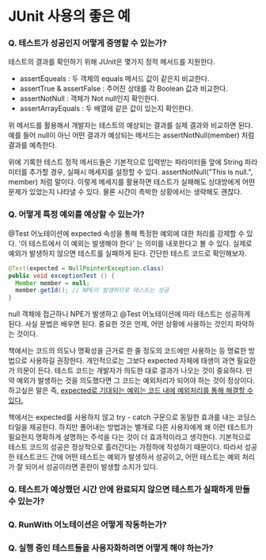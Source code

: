 # JUnit 사용의 좋은 예



### Q. 테스트가 성공인지 어떻게 증명할 수 있는가?

테스트의 결과를 확인하기 위해 JUnit은 몇가지 정적 메서드를 지원한다.

- assertEqueals : 두 객체의 equals 메서드 값이 같은지 비교한다.
- assertTrue & assertFalse : 주어진 상태를 각 Boolean 값과 비교한다. 
- assertNotNull : 객체가 Not null인지 확인한다.
- assertArrayEquals : 두 배열에 같은 값이 있는지 확인한다. 

위 메서드를 활용해서 개발자는 테스트의 예상되는 결과를 실제 결과와 비교하면 된다. 예를 들어 null이 아닌 어떤 결과가 예상되는 메서드는 assertNotNull(member) 처럼 결과를 예측한다.

위에 기록한 테스트 정적 메서드들은 기본적으로 입력받는 파라미터들 앞에 String 파라미터를 추가할 경우, 실패시 메세지를 설정할 수 있다. assertNotNull("This is null.", member)  처럼 말이다. 이렇게 메세지를 활용하면 테스트가 실패해도 상대방에게 어떤 문제가 있었는지 나타낼 수 있다. 물론 시간이 촉박한 상황에서는 생략해도 괜찮다.



### Q. 어떻게 특정 예외를 예상할 수 있는가?

@Test 어노테이션에 expected 속성을 통해 특정한 예외에 대한 처리를 강제할 수 있다. '이 테스트에서 이 예외는 발생해야 한다' 는 의미를 내포한다고 볼 수 있다. 실제로 예외가 발생하지 않으면 테스트를 실패하게 된다. 간단한 테스트 코드로 확인해보자.

```java
@Test(expected = NullPointerException.class)
public void exceptionTest () {
  Member member = null;
  member.getId(); // NPE이 발생하므로 테스트는 성공
}
```

null 객체에 접근하니 NPE가 발생하고 @Test 어노테이션에 따라 테스트는 성공하게 된다. 사실 문법은 배우면 된다. 중요한 것은 언제, 어떤 상황에 사용하는 것인지 파악하는 것이다.

책에서는 코드의 의도나 명확성을 근거로 한 줄 정도의 코드에만 사용하는 등 명료한 방법으로 사용하길 권장한다. 개인적으로는 그보다 expected 자체에 태생이 과연 필요한가 의문이 든다. 테스트 코드는 개발자가 의도한 대로 결과가 나오는 것이 중요하다. 만약 예외가 발생하는 것을 의도했다면 그 코드는 예외처리가 되어야 하는 것이 정상이다. 하고싶은 말은 즉, <u>expected로 기대되는 예외는 코드 내에 예외처리를 통해 해결할 수 있다.</u> 

책에서는 expected를 사용하지 않고 try - catch 구문으로 동일한 효과를 내는 코딩스타일을 제공한다. 하지만 풀어내는 방법과는 별개로 다른 사용자에게 왜 이런 테스트가 필요한지 명확하게 설명하는 주석을 다는 것이 더 효과적이라고 생각한다. 기본적으로 테스트 코드의 성공은 정상적으로 흘러간다는 가정하에 작성하기 때문이다. 따라서 성공한 테스트코드 간에 어떤 테스트는 예외가 발생하서 성공이고, 어떤 테스트는 예외 처리가 잘 되어서 성공이라면 혼란이 발생할 소지가 있다.

### Q. 테스트가 예상했던 시간 안에 완료되지 않으면 테스트가 실패하게 만들 수 있는가?



### Q. RunWith 어노테이션은 어떻게 작동하는가?



### Q. 실행 중인 테스트들을 사용자화하려면 어떻게 해야 하는가?

